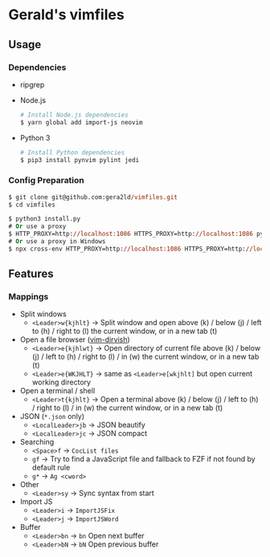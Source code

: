 # Gerald's vimfiles

## Usage

### Dependencies

- ripgrep

- Node.js

  ```sh
  # Install Node.js dependencies
  $ yarn global add import-js neovim
  ```

- Python 3

  ```sh
  # Install Python dependencies
  $ pip3 install pynvim pylint jedi
  ```

### Config Preparation

```ps
$ git clone git@github.com:gera2ld/vimfiles.git
$ cd vimfiles

$ python3 install.py
# Or use a proxy
$ HTTP_PROXY=http://localhost:1086 HTTPS_PROXY=http://localhost:1086 python3 install.py
# Or use a proxy in Windows
$ npx cross-env HTTP_PROXY=http://localhost:1086 HTTPS_PROXY=http://localhost:1086 python3 install.py
```

## Features

### Mappings

- Split windows
  - `<Leader>w{kjhlt}` -> Split window and open above (k) / below (j) / left to (h) / right to (l) the current window, or in a new tab (t)
- Open a file browser ([vim-dirvish](https://github.com/justinmk/vim-dirvish))
  - `<Leader>e{kjhlwt}` -> Open directory of current file above (k) / below (j) / left to (h) / right to (l) / in (w) the current window, or in a new tab (t)
  - `<Leader>e{WKJHLT}` -> same as `<Leader>e[wkjhlt]` but open current working directory
- Open a terminal / shell
  - `<Leader>t{kjhlt}` -> Open a terminal above (k) / below (j) / left to (h) / right to (l) / in (w) the current window, or in a new tab (t)
- JSON (`*.json` only)
  - `<LocalLeader>jb` -> JSON beautify
  - `<LocalLeader>jc` -> JSON compact
- Searching
  - `<Space>f` -> `CocList files`
  - `gf` -> Try to find a JavaScript file and fallback to FZF if not found by default rule
  - `g*` -> `Ag <cword>`
- Other
  - `<Leader>sy` -> Sync syntax from start
- Import JS
  - `<Leader>i` -> `ImportJSFix`
  - `<Leader>j` -> `ImportJSWord`
- Buffer
  - `<Leader>bn` -> `bn` Open next buffer
  - `<Leader>bN` -> `bN` Open previous buffer
